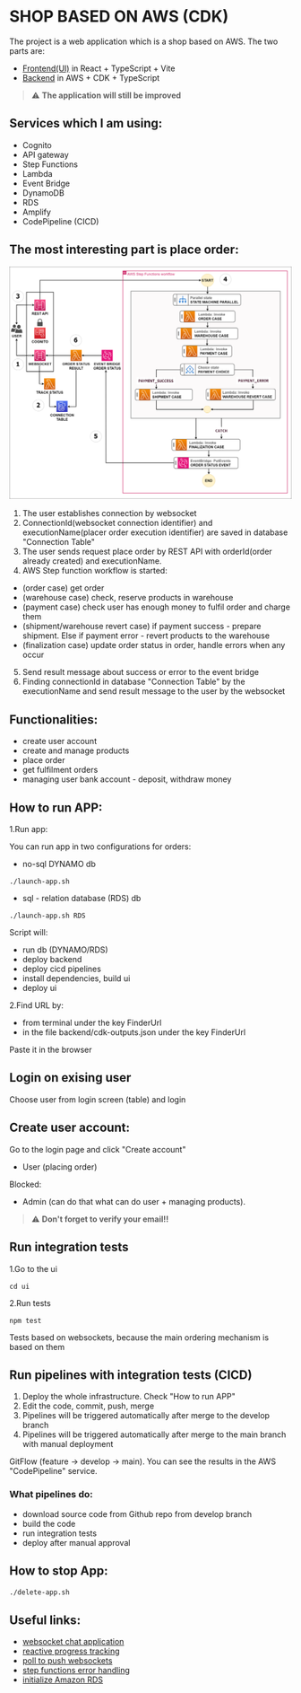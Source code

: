 # SHOP BASED ON AWS (CDK)

The project is a web application which is a shop based on AWS. The two parts are:
- [Frontend(UI)](https://github.com/MartinMartinni/aws-shop/blob/main/ui/README.md) in React + TypeScript + Vite
- [Backend](https://github.com/MartinMartinni/aws-shop/blob/main/backend/README.md) in AWS + CDK + TypeScript

> :warning:  **The application will still be improved**

## Services which I am using:
- Cognito
- API gateway
- Step Functions
- Lambda
- Event Bridge
- DynamoDB
- RDS
- Amplify
- CodePipeline (CICD)

## The most interesting part is place order:
![alt text](https://github.com/MartinMartinni/aws-shop/blob/main/place_order_workflow.drawio.png)

1. The user establishes connection by websocket
2. ConnectionId(websocket connection identifier) and executionName(placer order execution identifier) are saved in database "Connection Table"
3. The user sends request place order by REST API with orderId(order already created) and executionName.
4. AWS Step function workflow is started:
- (order case) get order
- (warehouse case) check, reserve products in warehouse
- (payment case) check user has enough money to fulfil order and charge them
- (shipment/warehouse revert case) if payment success - prepare shipment. Else if payment error - revert products to the warehouse
- (finalization case) update order status in order, handle errors when any occur
5. Send result message about success or error to the event bridge
6. Finding connectionId in database "Connection Table" by the executionName and send result message to the user by the websocket

## Functionalities:
- create user account
- create and manage products
- place order
- get fulfilment orders
- managing user bank account - deposit, withdraw money

## How to run APP:

1.Run app:

You can run app in two configurations for orders:

- no-sql DYNAMO db
```
./launch-app.sh
```
- sql - relation database (RDS) db
```
./launch-app.sh RDS
```

Script will:
- run db (DYNAMO/RDS)
- deploy backend
- deploy cicd pipelines
- install dependencies, build ui
- deploy ui

2.Find URL by:
- from terminal under the key FinderUrl
- in the file backend/cdk-outputs.json under the key FinderUrl

Paste it in the browser

## Login on exising user
Choose user from login screen (table) and login

## Create user account:
Go to the login page and click "Create account"
- User (placing order)

Blocked:
- Admin (can do that what can do user + managing products).

> :warning:  **Don't forget to verify your email!!**

## Run integration tests
1.Go to the ui
```
cd ui
```
2.Run tests
```
npm test
```

Tests based on websockets, because the main ordering mechanism is based on them

## Run pipelines with integration tests (CICD)
1. Deploy the whole infrastructure. Check "How to run APP" 
2. Edit the code, commit, push, merge
3. Pipelines will be triggered automatically after merge to the develop branch
4. Pipelines will be triggered automatically after merge to the main branch with manual deployment

GitFlow (feature -> develop -> main).
You can see the results in the AWS "CodePipeline" service.

### What pipelines do:
- download source code from Github repo from develop branch
- build the code
- run integration tests
- deploy after manual approval

## How to stop App:
```
./delete-app.sh
```

## Useful links:
- [websocket chat application](https://github.com/aws-samples/websocket-chat-application/tree/main)
- [reactive progress tracking](https://aws.amazon.com/blogs/compute/implementing-reactive-progress-tracking-for-aws-step-functions/)
- [poll to push websockets](https://aws.amazon.com/blogs/compute/from-poll-to-push-transform-apis-using-amazon-api-gateway-rest-apis-and-websockets/)
- [step functions error handling](https://dashbird.io/blog/aws-step-functions-error-handling/)
- [initialize Amazon RDS](https://aws.amazon.com/blogs/infrastructure-and-automation/use-aws-cdk-to-initialize-amazon-rds-instances/)